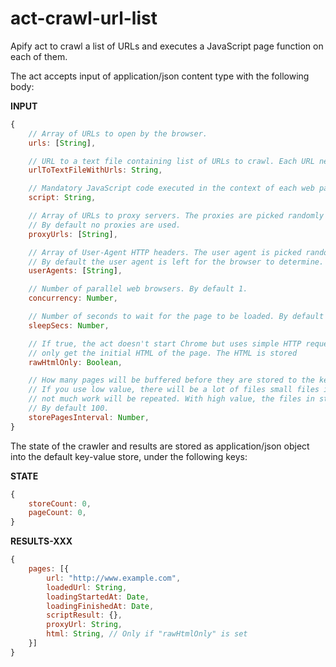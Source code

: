 # act-crawl-url-list

Apify act to crawl a list of URLs and executes a JavaScript page function on each of them.

The act accepts input of application/json content type with the following body:

**INPUT**

```javascript
{
    // Array of URLs to open by the browser.
    urls: [String],

    // URL to a text file containing list of URLs to crawl. Each URL needs to be on a separate line.
    urlToTextFileWithUrls: String,

    // Mandatory JavaScript code executed in the context of each web page.
    script: String,

    // Array of URLs to proxy servers. The proxies are picked randomly from this list.
    // By default no proxies are used.
    proxyUrls: [String],

    // Array of User-Agent HTTP headers. The user agent is picked randomly from this list.
    // By default the user agent is left for the browser to determine.
    userAgents: [String],

    // Number of parallel web browsers. By default 1.
    concurrency: Number,

    // Number of seconds to wait for the page to be loaded. By default 0.
    sleepSecs: Number,

    // If true, the act doesn't start Chrome but uses simple HTTP request to
    // only get the initial HTML of the page. The HTML is stored
    rawHtmlOnly: Boolean,

    // How many pages will be buffered before they are stored to the key-value store.
    // If you use low value, there will be a lot of files small files in the storage, but on restart
    // not much work will be repeated. With high value, the files in storage will be large.
    // By default 100.
    storePagesInterval: Number,
}
```

The state of the crawler and results are stored as application/json object into the default key-value store, under the following keys:

**STATE**

```javascript
{
    storeCount: 0,
    pageCount: 0,
}
```

**RESULTS-XXX**
```javascript
{
    pages: [{
        url: "http://www.example.com",
        loadedUrl: String,
        loadingStartedAt: Date,
        loadingFinishedAt: Date,
        scriptResult: {},
        proxyUrl: String,
        html: String, // Only if "rawHtmlOnly" is set
    }]
}
```